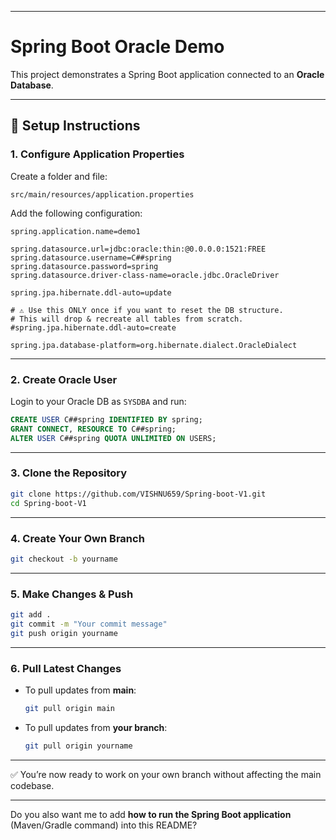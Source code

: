 
---

# Spring Boot Oracle Demo

This project demonstrates a Spring Boot application connected to an **Oracle Database**.

---

## 🚀 Setup Instructions

### 1. Configure Application Properties

Create a folder and file:

```
src/main/resources/application.properties
```

Add the following configuration:

```properties
spring.application.name=demo1

spring.datasource.url=jdbc:oracle:thin:@0.0.0.0:1521:FREE
spring.datasource.username=C##spring
spring.datasource.password=spring
spring.datasource.driver-class-name=oracle.jdbc.OracleDriver

spring.jpa.hibernate.ddl-auto=update

# ⚠️ Use this ONLY once if you want to reset the DB structure.
# This will drop & recreate all tables from scratch.
#spring.jpa.hibernate.ddl-auto=create

spring.jpa.database-platform=org.hibernate.dialect.OracleDialect
```

---

### 2. Create Oracle User

Login to your Oracle DB as `SYSDBA` and run:

```sql
CREATE USER C##spring IDENTIFIED BY spring;
GRANT CONNECT, RESOURCE TO C##spring;
ALTER USER C##spring QUOTA UNLIMITED ON USERS;
```

---

### 3. Clone the Repository

```bash
git clone https://github.com/VISHNU659/Spring-boot-V1.git
cd Spring-boot-V1
```

---

### 4. Create Your Own Branch

```bash
git checkout -b yourname
```

---

### 5. Make Changes & Push

```bash
git add .
git commit -m "Your commit message"
git push origin yourname
```

---

### 6. Pull Latest Changes

* To pull updates from **main**:

  ```bash
  git pull origin main
  ```

* To pull updates from **your branch**:

  ```bash
  git pull origin yourname
  ```

---

✅ You’re now ready to work on your own branch without affecting the main codebase.

---

Do you also want me to add **how to run the Spring Boot application** (Maven/Gradle command) into this README?
